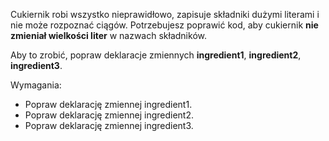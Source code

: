 Cukiernik robi wszystko nieprawidłowo, zapisuje składniki dużymi literami i nie może rozpoznać ciągów.
Potrzebujesz poprawić kod, aby cukiernik **nie zmieniał wielkości liter** w nazwach składników.

Aby to zrobić, popraw deklaracje zmiennych **ingredient1**, **ingredient2**, **ingredient3**.

Wymagania:

- Popraw deklarację zmiennej ingredient1.
- Popraw deklarację zmiennej ingredient2.
- Popraw deklarację zmiennej ingredient3.